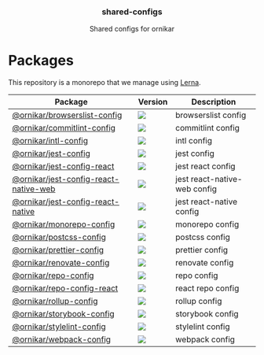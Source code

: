 <h3 align="center">
  shared-configs
</h3>

<p align="center">
  Shared configs for ornikar
</p>

<h1>Packages</h1>

This repository is a monorepo that we manage using [Lerna](https://github.com/lerna/lerna).

| Package                                                                         | Version                                                                                                                                                                            | Description                  |
| ------------------------------------------------------------------------------- | ---------------------------------------------------------------------------------------------------------------------------------------------------------------------------------- | ---------------------------- |
| [@ornikar/browserslist-config](/@ornikar/browserslist-config)                   | <a href="https://npmjs.org/package/@ornikar/browserslist-config"><img src="https://img.shields.io/npm/v/@ornikar/browserslist-config.svg?style=flat-square"></a>                   | browserslist config          |
| [@ornikar/commitlint-config](/@ornikar/commitlint-config)                       | <a href="https://npmjs.org/package/@ornikar/commitlint-config"><img src="https://img.shields.io/npm/v/@ornikar/commitlint-config.svg?style=flat-square"></a>                       | commitlint config            |
| [@ornikar/intl-config](/@ornikar/intl-config)                                   | <a href="https://npmjs.org/package/@ornikar/intl-config"><img src="https://img.shields.io/npm/v/@ornikar/intl-config.svg?style=flat-square"></a>                                   | intl config                  |
| [@ornikar/jest-config](/@ornikar/jest-config)                                   | <a href="https://npmjs.org/package/@ornikar/jest-config"><img src="https://img.shields.io/npm/v/@ornikar/jest-config.svg?style=flat-square"></a>                                   | jest config                  |
| [@ornikar/jest-config-react](/@ornikar/jest-config-react)                       | <a href="https://npmjs.org/package/@ornikar/jest-config-react"><img src="https://img.shields.io/npm/v/@ornikar/jest-config-react.svg?style=flat-square"></a>                       | jest react config            |
| [@ornikar/jest-config-react-native-web](/@ornikar/jest-config-react-native-web) | <a href="https://npmjs.org/package/@ornikar/jest-config-react-native-web"><img src="https://img.shields.io/npm/v/@ornikar/jest-config-react-native-web.svg?style=flat-square"></a> | jest react-native-web config |
| [@ornikar/jest-config-react-native](/@ornikar/jest-config-react-native)         | <a href="https://npmjs.org/package/@ornikar/jest-config-react-native"><img src="https://img.shields.io/npm/v/@ornikar/jest-config-react-native.svg?style=flat-square"></a>         | jest react-native config     |
| [@ornikar/monorepo-config](/@ornikar/monorepo-config)                           | <a href="https://npmjs.org/package/@ornikar/monorepo-config"><img src="https://img.shields.io/npm/v/@ornikar/monorepo-config.svg?style=flat-square"></a>                           | monorepo config              |
| [@ornikar/postcss-config](/@ornikar/postcss-config)                             | <a href="https://npmjs.org/package/@ornikar/postcss-config"><img src="https://img.shields.io/npm/v/@ornikar/postcss-config.svg?style=flat-square"></a>                             | postcss config               |
| [@ornikar/prettier-config](/@ornikar/prettier-config)                           | <a href="https://npmjs.org/package/@ornikar/prettier-config"><img src="https://img.shields.io/npm/v/@ornikar/prettier-config.svg?style=flat-square"></a>                           | prettier config              |
| [@ornikar/renovate-config](/@ornikar/renovate-config)                           | <a href="https://npmjs.org/package/@ornikar/renovate-config"><img src="https://img.shields.io/npm/v/@ornikar/renovate-config.svg?style=flat-square"></a>                           | renovate config              |
| [@ornikar/repo-config](/@ornikar/repo-config)                                   | <a href="https://npmjs.org/package/@ornikar/repo-config"><img src="https://img.shields.io/npm/v/@ornikar/repo-config.svg?style=flat-square"></a>                                   | repo config                  |
| [@ornikar/repo-config-react](/@ornikar/repo-config-react)                       | <a href="https://npmjs.org/package/@ornikar/repo-config-react"><img src="https://img.shields.io/npm/v/@ornikar/repo-config-react.svg?style=flat-square"></a>                       | react repo config            |
| [@ornikar/rollup-config](/@ornikar/rollup-config)                               | <a href="https://npmjs.org/package/@ornikar/rollup-config"><img src="https://img.shields.io/npm/v/@ornikar/rollup-config.svg?style=flat-square"></a>                               | rollup config                |
| [@ornikar/storybook-config](/@ornikar/storybook-config)                         | <a href="https://npmjs.org/package/@ornikar/storybook-config"><img src="https://img.shields.io/npm/v/@ornikar/storybook-config.svg?style=flat-square"></a>                         | storybook config             |
| [@ornikar/stylelint-config](/@ornikar/stylelint-config)                         | <a href="https://npmjs.org/package/@ornikar/stylelint-config"><img src="https://img.shields.io/npm/v/@ornikar/stylelint-config.svg?style=flat-square"></a>                         | stylelint config             |
| [@ornikar/webpack-config](/@ornikar/webpack-config)                             | <a href="https://npmjs.org/package/@ornikar/webpack-config"><img src="https://img.shields.io/npm/v/@ornikar/webpack-config.svg?style=flat-square"></a>                             | webpack config               |
